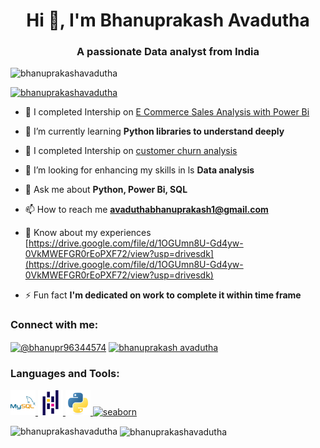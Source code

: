 <h1 align="center">Hi 👋, I'm Bhanuprakash Avadutha</h1>
<h3 align="center">A passionate Data analyst from India</h3>

<p align="left"> <img src="https://komarev.com/ghpvc/?username=bhanuprakashavadutha&label=Profile%20views&color=0e75b6&style=flat" alt="bhanuprakashavadutha" /> </p>

<p align="left"> <a href="https://github.com/ryo-ma/github-profile-trophy"><img src="https://github-profile-trophy.vercel.app/?username=bhanuprakashavadutha" alt="bhanuprakashavadutha" /></a> </p>

- 🔭 I completed Intership on [E Commerce Sales Analysis with Power Bi](https://drive.google.com/drive/folders/12rlSu6Ugi9Lr2c4BO2Li2SuCxkPABTMM?usp=drive_link)

- 🌱 I’m currently learning **Python libraries to understand deeply**

- 👯 I completed Intership on [customer churn analysis](https://drive.google.com/drive/folders/1hniV08zFof0KPCOxsGoNRvqTATZg5rIc?usp=drive_link)

- 🤝 I’m looking for enhancing my skills in ls **Data analysis**

- 💬 Ask me about **Python, Power Bi, SQL**

- 📫 How to reach me **avaduthabhanuprakash1@gmail.com**

- 📄 Know about my experiences [https://drive.google.com/file/d/1OGUmn8U-Gd4yw-0VkMWEFGR0rEoPXF72/view?usp=drivesdk](https://drive.google.com/file/d/1OGUmn8U-Gd4yw-0VkMWEFGR0rEoPXF72/view?usp=drivesdk)

- ⚡ Fun fact **I'm dedicated on work to complete it within time frame**

<h3 align="left">Connect with me:</h3>
<p align="left">
<a href="https://twitter.com/@bhanupr96344574" target="blank"><img align="center" src="https://raw.githubusercontent.com/rahuldkjain/github-profile-readme-generator/master/src/images/icons/Social/twitter.svg" alt="@bhanupr96344574" height="30" width="40" /></a>
<a href="https://linkedin.com/in/bhanuprakash avadutha" target="blank"><img align="center" src="https://raw.githubusercontent.com/rahuldkjain/github-profile-readme-generator/master/src/images/icons/Social/linked-in-alt.svg" alt="bhanuprakash avadutha" height="30" width="40" /></a>
</p>

<h3 align="left">Languages and Tools:</h3>
<p align="left"> <a href="https://www.mysql.com/" target="_blank" rel="noreferrer"> <img src="https://raw.githubusercontent.com/devicons/devicon/master/icons/mysql/mysql-original-wordmark.svg" alt="mysql" width="40" height="40"/> </a> <a href="https://pandas.pydata.org/" target="_blank" rel="noreferrer"> <img src="https://raw.githubusercontent.com/devicons/devicon/2ae2a900d2f041da66e950e4d48052658d850630/icons/pandas/pandas-original.svg" alt="pandas" width="40" height="40"/> </a> <a href="https://www.python.org" target="_blank" rel="noreferrer"> <img src="https://raw.githubusercontent.com/devicons/devicon/master/icons/python/python-original.svg" alt="python" width="40" height="40"/> </a> <a href="https://seaborn.pydata.org/" target="_blank" rel="noreferrer"> <img src="https://seaborn.pydata.org/_images/logo-mark-lightbg.svg" alt="seaborn" width="40" height="40"/> </a> </p>

<p><img align="left" src="https://github-readme-stats.vercel.app/api/top-langs?username=bhanuprakashavadutha&show_icons=true&locale=en&layout=compact" alt="bhanuprakashavadutha" /></p>

<p>&nbsp;<img align="center" src="https://github-readme-stats.vercel.app/api?username=bhanuprakashavadutha&show_icons=true&locale=en" alt="bhanuprakashavadutha" /></p>

